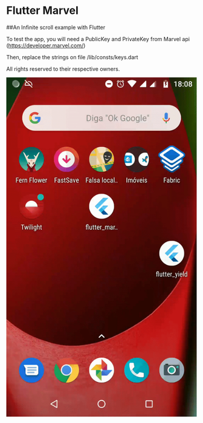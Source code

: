 # Flutter Marvel

##An Infinite scroll example with Flutter

To test the app, you will need a PublicKey and PrivateKey from Marvel api  (https://developer.marvel.com/)

Then, replace the strings on file /lib/consts/keys.dart


All rights reserved to their respective owners.


![](example.gif)
